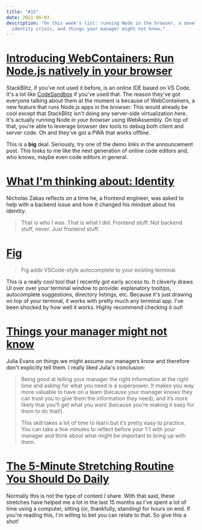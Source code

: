 ```yaml
---
title: "#15"
date: 2021-06-03
description: "On this week's list: running Node in the browser, a developer
  identity crisis, and things your manager might not know."
---
```

# [Introducing WebContainers: Run Node.js natively in your browser](https://blog.stackblitz.com/posts/introducing-webcontainers/)

StackBlitz, if you've not used it before, is an online IDE based on VS Code. It's a lot like [CodeSandbox](https://codesandbox.io/) if you've used that. The reason they've got everyone talking about them at the moment is because of WebContainers, a new feature that runs Node.js apps in the browser. This would already be cool except that StackBlitz isn't doing any server-side virtualization here. It's actually running Node _in your browser_ using WebAssembly. On top of that, you're able to leverage browser dev tools to debug both client and server code. Oh and they've got a PWA that works offline.

This is a **big** deal. Seriously, try one of the demo links in the announcement post. This looks to me like the next generation of online code editors and, who knows, maybe even code editors in general.

# [What I'm thinking about: Identity](https://ckarchive.com/b/p9ueh9h0vgpg)

Nicholas Zakas reflects on a time he, a frontend engineer, was asked to help with a backend issue and how it changed his mindset about his identity.

> That is who I was. That is what I did. Frontend stuff. Not backend stuff, never. Just frontend stuff.

# [Fig](https://fig.io/)

> Fig adds VSCode-style autocomplete to your existing terminal.

This is a really cool tool that I recently got early access to. It cleverly draws UI over over your terminal window to provide: explanatory tooltips, autocomplete suggestions, directory listings, etc. Because it's just drawing on top of your terminal, it works with pretty much any terminal app. I've been shocked by how well it works. Highly recommend checking it out!

# [Things your manager might not know](https://jvns.ca/blog/things-your-manager-might-not-know/)

Julia Evans on things we might assume our managers know and therefore don't explicitly tell them. I really liked Julia's conclusion:

> Being good at telling your manager the right information at the right time and asking for what you need is a superpower. It makes you way more valuable to have on a team (because your manager knows they can trust you to give them the information they need), and it’s more likely that you’ll get what you want (because you’re making it easy for them to do that!).
>
> This skill takes a lot of time to learn but it’s pretty easy to practice. You can take a few minutes to reflect before your 1:1 with your manager and think about what might be important to bring up with them.

# [The 5-Minute Stretching Routine You Should Do Daily](https://www.apartmenttherapy.com/daily-stretching-routine-262441)

Normally this is not the type of content I share. With that said, these stretches have helped me a lot in the last 15 months as I've spent a lot of time using a computer, sitting (or, thankfully, standing) for hours on end. If you're reading this, I'm willing to bet you can relate to that. So give this a shot!